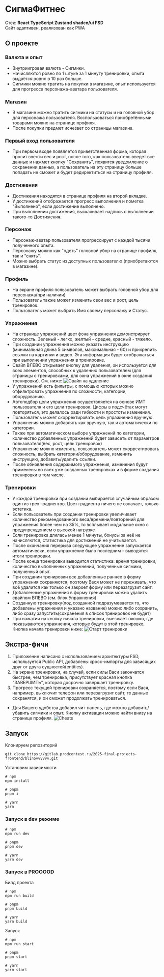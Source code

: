 # СигмаФитнес

Стек: **React TypeScript Zustand shadcn/ui FSD** \
Сайт адаптивен, реализован как PWA

## О проекте

### Валюта и опыт
- Внутриигровая валюта - Сигмики. 
- Начисляются ровно по 1 штуке за 1 минуту тренировки, опыта выдаётся ровно в 10 раз больше. 
- Сигмики можно тратить на покупки в магазине, опыт используется для прогресса персонажа-аватара пользователя. 

### Магазин
- В магазине можно тратить сигмики на статусы и на головной убор для персонажа пользователя. Воспользоваться приобретёнными товарами можно на странице профиля.
- После покупки предмет исчезает со страницы магазина.

### Первый вход пользователя
- При первом входе появляется приветственная форма, которая просит
ввести вес и рост, после того, как пользователь введет все данные и
нажмет кнопку "Сохранить", появится уведомление о сохранении данных,
а пользователь на эту страницу больше попадать не сможет и будет редиректиться на страницу профиля.

### Достижения
- Достижения находятся в странице профиля на второй вкладке. 
- У достижений отображается прогресс выполнения и пометка "Выполнено", если достижение выполнено. 
- При выполнении достижения, выскакивает надпись о выполнении такого-то Достижения.

### Персонаж
- Персонаж-аватар пользователя прогрессирует с каждой тысячи полученного опыта.
- Персонажу можно как "одеть" головной убор на странице профиля, так и "снять".
- Можно выбрать статус из доступных пользователю (приобретаются в магазине).

### Профиль
- На экране профиля пользователь может выбрать головной убор для персонажа(при наличии)
- Пользователь также может изменить свои вес и рост, цель тренировок.
- Пользователь может выбрать Имя своему персонажу и Статус.

### Упражнения
- На странице упражнений цвет фона упражнения демонстрирует сложность. Зеленый - легко, желтый - средне, красный - тяжело.
- При создании упражнения можно указать инструкцию (минимальная длина 5 символов, максимальная - 60) и прикрепить ссылки на картинки и видео. Эта информация будет отображаться при выполнении упражнения в тренировке.
- Свайп ВЛЕВО открывает кнопку для удаления, он используется для всех элементов, способных к удалению пользователем (для страницы с тренировками, для окна упражнений в окне создания тренировки). См. ниже:
![Свайп на удаление](delete.jpg)
- У упражнений есть фильтры, с помощью которых можно отфильтровать упражнения по сложности, категории, оборудованию.
- Автоподбор цели упражнения осуществляется на основе ИМТ пользователя и его цели тренировок. Цифры в подсчётах могут повторяться, это делалось ради гибкости и простоты изменения. 
- Пользователь может скорректировать цель упражнения вручную.
- Упражнения можно добавлять как вручную, так и автоматически по категории.
- Также при автоматическом выборе упражнений по категории, количество добавленных упражнений будет зависеть от параметров пользователя(вес, рост, цель тренировок)
- Упражнение можно изменять, пользователь может скорректировать сложность, выбрать категории/оборудование, изменить инструкцию, добавить/удалить ссылки.
- После обновления содержимого упражнения, изменения будут применены во всех уже созданных тренировках и в форме создания тренировки в том числе.

### Тренировки
- У каждой тренировки при создании выбирается случайным образом один из трех градиентов. Цвет градиента ничего не означает, только эстетика.
- Если пользователь при создании тренировки увеличивает количество рекомендованного веса/времени/повторений для упражнения более чем на 35%, то всплывает модальное окно с предупреждением о высокой нагрузке
- Если тренировка длилась менее 1 минуты, бонусы за неё не начисляются, статистика для достижений не учитывается.
- После окончания перерыва следующее упражнение запускается автоматически, если упражнение было последним - выводятся итоги тренировки. 
- После конца тренировки выводится статистика: время тренировки, количество выполненных упражнений, полученные сигмики, полученный опыт.
- При создании тренировки все добавленные раннее в форму упражнения сохраняются, поэтому Вася может не переживать, что всё удалится как только он закроет форму или перезагрузит сайт.
- Добавленные упражнения в форму тренировки можно удалить свайпом ВЛЕВО (см. блок Упражнения)
- Созданную тренировку(под созданной подразумевается то, что добавлены упражнения и указано название) можно либо сохранить, либо сразу запустить(сохранения в список тренировок не будет)
- При нажатии на кнопку начала тренировки, выезжает окошко, где показываются упражнения, которые будут в этой тренировке. Кнопка начала тренировки ниже:
![Старт тренировки](play.jpg)

## Экстра-фичи

1. Приложение написано с использованием архитектуры FSD, используется Public API, добавлены кросс-импорты для зависящих друг от друга сущностей(entities).
2. На экране тренировки, на случай, если силы Васи закончатся быстрее, чем тренировка, присутствует красная кнопка "ЗАВЕРШИТЬ", которая досрочно завершает тренировку.
3. Прогресс текущей тренировки сохраняется, поэтому если Вася, например, выключит телефон или перезагрузит сайт, то данные сохранятся, и он сможет продолжать тренироваться.

- Для Вашего удобства добавил чит-панель, где можно добавить/убавить сигмики и опыт. Кнопку активации можно найти внизу на странице профиля.
![Cheats](cheats.jpg)

## Запуск
Клонируем репозиторий
```
git clone https://gitlab.prodcontest.ru/2025-final-projects-frontend/blinovvvvvv.git
```
Установим зависимости
```
# npm
npm install

# pnpm
pnpm i

# yarn
yarn
```

### Запуск в dev режиме

```
# npm
npm run dev

# pnpm
pnpm dev

# yarn
yarn dev
```

### Запуск в PROOOOD

Билд проекта
```
# npm
npm run build

# pnpm
pnpm build

# yarn
yarn build
```

Запуск
```
# npm
npm run start

# pnpm
pnpm start

# yarn
yarn start
```